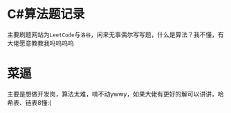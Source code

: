 # C#算法题记录

主要刷题网站为`LeetCode`与`洛谷`，闲来无事偶尔写写题，什么是算法？我不懂，有大佬愿意教教我吗呜呜呜

# 菜逼

主要是想做开发岗，算法太难，啃不动ywwy，如果大佬有更好的解可以讲讲，哈希表、链表8懂:(